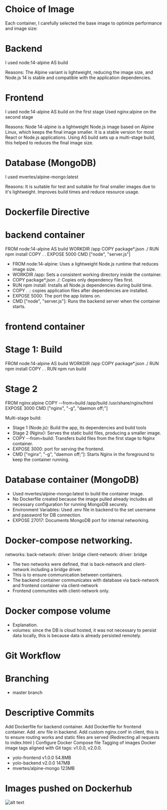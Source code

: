 # Choice of Image

Each container, I carefully selected the base image to optimize performance and image size:

# Backend
I used node:14-alpine AS build

Reasons: 
The Alpine variant is lightweight, reducing the image size, and Node.js 14 is stable and compatible with the application dependencies.

# Frontend
I used node:14-alpine AS build on the first stage
Used nginx:alpine on the second stage

Reasons:
Node 14-alpine is a lightweight Node.js image based on Alpine Linux, which keeps the final image smaller.
It is a stable version for most React or Node.js applications.
Using AS build sets up a multi-stage build, this helped to reduces the final image size.

# Database (MongoDB)
I used mvertes/alpine-mongo:latest

Reasons:
It is suitable for test and suitable for final smaller images due to it's lightweight.
Improves build times and reduce resource usage.

# Dockerfile Directive
# backend container

FROM node:14-alpine AS build
WORKDIR /app
COPY package*.json ./
RUN npm install
COPY . .
EXPOSE 5000
CMD ["node", "server.js"]

- FROM node:14-alpine: Uses a lightweight Node.js runtime that reduces image size.
- WORKDIR /app: Sets a consistent working directory inside the container.
- COPY package*.json ./: Copies only dependency files first.
- RUN npm install: Installs all Node.js dependencies during build time.
- COPY . .: copies  application files after dependencies are installed.
- EXPOSE 5000: The port the app listens on.
- CMD ["node", "server.js"]: Runs the backend server when the container starts.

# frontend container
# Stage 1: Build

FROM node:14-alpine AS build
WORKDIR /app
COPY package*.json ./
RUN npm install
COPY . .
RUN npm run build

# Stage 2
FROM nginx:alpine
COPY --from=build /app/build /usr/share/nginx/html
EXPOSE 3000
CMD ["nginx", "-g", "daemon off;"]

Multi-stage build:
- Stage 1 (Node.js): Build the app, its dependencies and build tools
- Stage 2 (Nginx): Serves the static build files, producing a smaller image.
- COPY --from=build: Transfers build files from the first stage to Nginx container.
- EXPOSE 3000: port for serving the frontend.
- CMD ["nginx", "-g", "daemon off;"]: Starts Nginx in the foreground to keep the container running.

# Database container (MongoDB)

- Used mvertes/alpine-mongo:latest to build the container image.
- No Dockerfile created because the image pulled already includes all necessary configuration for running MongoDB securely.
- Environment Variables: Used .env file in backend to the set  username and password for DB connection.
- EXPOSE 27017: Documents MongoDB port for internal networking.


# Docker-compose networking.
networks:
  back-network:
    driver: bridge
  client-network:
    driver: bridge

- The two networks were defined, that is back-network and client-network including a bridge driver.
- This is to ensure communication between containers.
- The backend container communicates with database via back-network and frontend container via client-network
- Frontend communites with client-network only.

# Docker compose volume
- Explanation.
- volumes: since the DB is cloud hosted, it was not necessary to persist data locally, this is because data is already persisted remotely.

# Git Workflow
# Branching
- master branch

# Descriptive Commits
Add Dockerfile for backend container.
Add Dockerfile for frontend container.
Add .env file in backend.
Add custom nginx.conf in client, this is to ensure routing works and static files are served (Redirecting all requests to index.html )
Configure Docker Compose file
Tagging of images
Docker image tags aligned with Git tags: v1.0.0, v2.0.0.
- yolo-frontend   v1.0.0     54.8MB
- yolo-backend    v2.0.0     147MB
- mvertes/alpine-mongo       123MB


# Images pushed on Dockerhub

![alt text](<Screenshot from 2025-10-11 00-24-41-2.png>)
